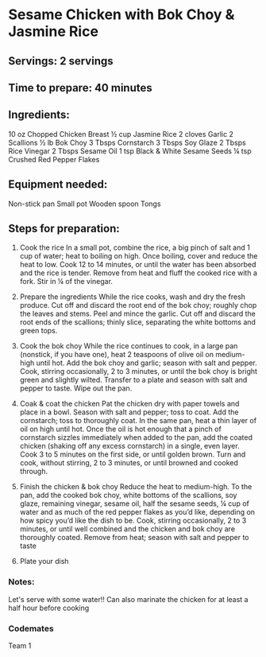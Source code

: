 # Sesame Chicken with Bok Choy & Jasmine Rice

## Servings: 2 servings

## Time to prepare: 40 minutes

## Ingredients:

10 oz Chopped Chicken Breast
½ cup Jasmine Rice
2 cloves Garlic
2 Scallions
½ lb Bok Choy
3 Tbsps Cornstarch
3 Tbsps Soy Glaze
2 Tbsps Rice Vinegar
2 Tbsps Sesame Oil
1 tsp Black & White Sesame Seeds
¼ tsp Crushed Red Pepper Flakes

## Equipment needed:

Non-stick pan
Small pot
Wooden spoon
Tongs

## Steps for preparation:

1. Cook the rice
In a small pot, combine the rice, a big pinch of salt and 1 cup of water; heat to boiling on high. Once boiling, cover and reduce the heat to low. Cook 12 to 14 minutes, or until the water has been absorbed and the rice is tender. Remove from heat and fluff the cooked rice with a fork. Stir in ¼ of the vinegar.

2. Prepare the ingredients
While the rice cooks, wash and dry the fresh produce. Cut off and discard the root end of the bok choy; roughly chop the leaves and stems. Peel and mince the garlic. Cut off and discard the root ends of the scallions; thinly slice, separating the white bottoms and green tops.

3. Cook the bok choy
While the rice continues to cook, in a large pan (nonstick, if you have one), heat 2 teaspoons of olive oil on medium-high until hot. Add the bok choy and garlic; season with salt and pepper. Cook, stirring occasionally, 2 to 3 minutes, or until the bok choy is bright green and slightly wilted. Transfer to a plate and season with salt and pepper to taste. Wipe out the pan.

4. Coak & coat the chicken
Pat the chicken dry with paper towels and place in a bowl. Season with salt and pepper; toss to coat. Add the cornstarch; toss to thoroughly coat. In the same pan, heat a thin layer of oil on high until hot. Once the oil is hot enough that a pinch of cornstarch sizzles immediately when added to the pan, add the coated chicken (shaking off any excess cornstarch) in a single, even layer. Cook 3 to 5 minutes on the first side, or until golden brown. Turn and cook, without stirring, 2 to 3 minutes, or until browned and cooked through.

5. Finish the chicken & bok choy
Reduce the heat to medium-high. To the pan, add the cooked bok choy, white bottoms of the scallions, soy glaze, remaining vinegar, sesame oil, half the sesame seeds, ¼ cup of water and as much of the red pepper flakes as you’d like, depending on how spicy you’d like the dish to be. Cook, stirring occasionally, 2 to 3 minutes, or until well combined and the chicken and bok choy are thoroughly coated. Remove from heat; season with salt and pepper to taste

6. Plate your dish 


### Notes:

Let's serve with some water!!
Can also marinate the chicken for at least a half hour before cooking 

### Codemates #
Team 1
